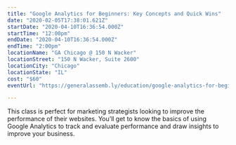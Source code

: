 ```yaml
---
title: "Google Analytics for Beginners: Key Concepts and Quick Wins"
date: "2020-02-05T17:38:01.621Z"
startDate: "2020-04-10T16:36:54.000Z"
startTime: "12:00pm"
endDate: "2020-04-10T16:36:54.000Z"
endTime: "2:00pm"
locationName: "GA Chicago @ 150 N Wacker"
locationStreet: "150 N Wacker, Suite 2600"
locationCity: "Chicago"
locationState: "IL"
cost: "$60"
eventUrl: "https://generalassemb.ly/education/google-analytics-for-beginners-key-concepts-and-quick-wins/chicago/102746"

---
```


This class is perfect for marketing strategists looking to improve the performance of their websites. You’ll get to know the basics of using Google Analytics to track and evaluate performance and draw insights to improve your business.

